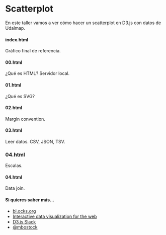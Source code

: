 # Scatterplot
En este taller vamos a ver cómo hacer un scatterplot en D3.js con datos de Udalmap.

#### index.html
Gráfico final de referencia.

#### 00.html
¿Qué es HTML? Servidor local.

#### 01.html
¿Qué es SVG? 

#### 02.html
Margin convention.

#### 03.html
Leer datos. CSV, JSON, TSV.

### 04.html
Escalas.

#### 04.html
Data join.

#### Si quieres saber más...
- [bl.ocks.org](https://bl.ocks.org/)
- [Interactive data visualization for the web](alignedleft.com/work/d3-book)
- [D3.js Slack](https://d3-slackin.herokuapp.com/)
- [@mbostock](https://twitter.com/mbostock/)
